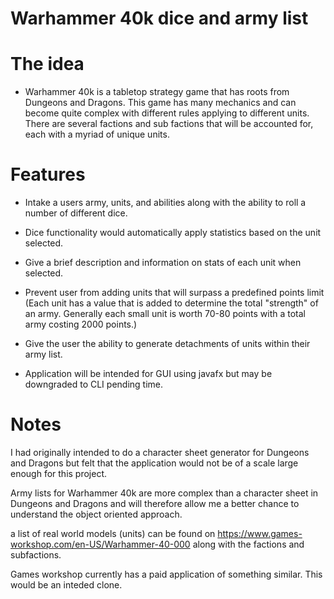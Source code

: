# Warhammer 40k dice and army list 
# The idea
- Warhammer 40k is a tabletop strategy game that has roots from Dungeons and Dragons. This game has many mechanics and can become quite complex with different rules applying to different units. There are several factions and sub factions that will be accounted for, each with a myriad of unique units.


# Features
- Intake a users army, units, and abilities along with the ability to roll a number of different dice. 

- Dice functionality would automatically apply statistics based on the unit selected. 

- Give a brief description and information on stats of each unit when selected.

- Prevent user from adding units that will surpass a predefined points limit (Each unit has a value that is added to determine the total "strength" of an army. Generally each small unit is worth 70-80 points with a total army costing 2000 points.)

- Give the user the ability to generate detachments of units within their army list. 

- Application will be intended for GUI using javafx but may be downgraded to CLI pending time.


# Notes
I had originally intended to do a character sheet generator for Dungeons and Dragons but felt that the application would not be of a scale large enough for this project.

Army lists for Warhammer 40k are more complex than a character sheet in Dungeons and Dragons and will therefore allow me a better chance to understand the object oriented approach.

a list of real world models (units) can be found on 
https://www.games-workshop.com/en-US/Warhammer-40-000 along with the factions and subfactions.

Games workshop currently has a paid application of something similar. This would be an inteded clone.
